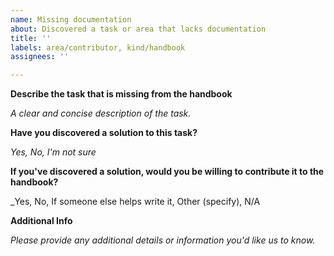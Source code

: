 ```yaml
---
name: Missing documentation
about: Discovered a task or area that lacks documentation
title: ''
labels: area/contributor, kind/handbook
assignees: ''

---
```


**Describe the task that is missing from the handbook**

_A clear and concise description of the task._

**Have you discovered a solution to this task?**

_Yes, No, I'm not sure_

**If you've discovered a solution, would you be willing to contribute it to the handbook?**

_Yes, No, If someone else helps write it, Other (specify), N/A

**Additional Info**

_Please provide any additional details or information you'd like us to know._
